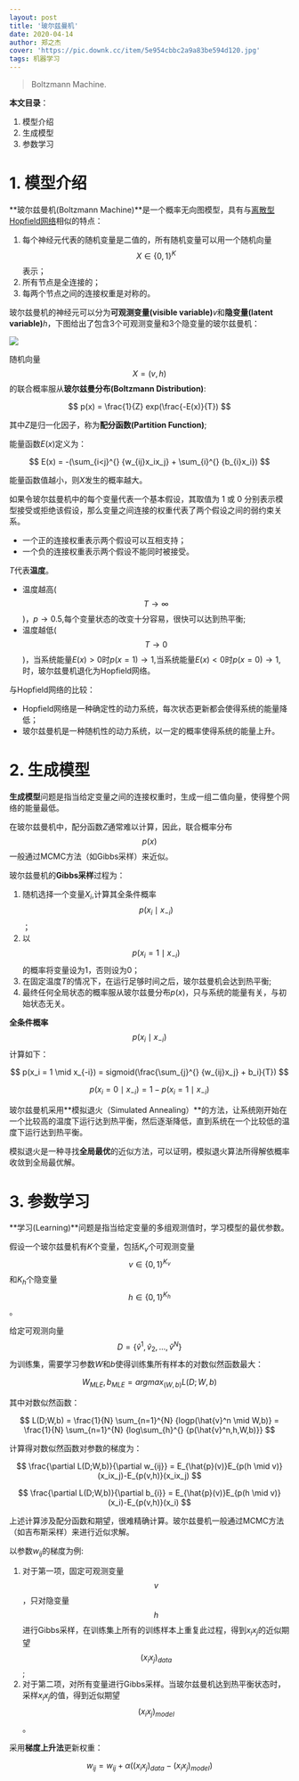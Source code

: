 ```yaml
---
layout: post
title: '玻尔兹曼机'
date: 2020-04-14
author: 郑之杰
cover: 'https://pic.downk.cc/item/5e954cbbc2a9a83be594d120.jpg'
tags: 机器学习
---
```


> Boltzmann Machine.

**本文目录**：
1. 模型介绍
2. 生成模型
3. 参数学习


# 1. 模型介绍
**玻尔兹曼机(Boltzmann Machine)**是一个概率无向图模型，具有与[离散型Hopfield网络](https://0809zheng.github.io/2020/04/13/hopfield-network.html)相似的特点：
1. 每个神经元代表的随机变量是二值的，所有随机变量可以用一个随机向量$$X \in \{0,1\}^K$$表示；
2. 所有节点是全连接的；
3. 每两个节点之间的连接权重是对称的。

玻尔兹曼机的神经元可以分为**可观测变量(visible variable)**$v$和**隐变量(latent variable)**$h$，下图给出了包含3个可观测变量和3个隐变量的玻尔兹曼机：

![](https://pic.downk.cc/item/5e952a3dc2a9a83be57fae50.jpg)

随机向量$$X = (v,h)$$的联合概率服从**玻尔兹曼分布(Boltzmann Distribution)**:

$$ p(x) = \frac{1}{Z} exp(\frac{-E(x)}{T}) $$

其中$Z$是归一化因子，称为**配分函数(Partition Function)**;

能量函数$E(x)$定义为：

$$ E(x) = -(\sum_{i<j}^{} {w_{ij}x_ix_j} + \sum_{i}^{} {b_{i}x_i}) $$

能量函数值越小，则$X$发生的概率越大。

如果令玻尔兹曼机中的每个变量代表一个基本假设，其取值为 1 或 0 分别表示模型接受或拒绝该假设，那么变量之间连接的权重代表了两个假设之间的弱约束关系。
- 一个正的连接权重表示两个假设可以互相支持；
- 一个负的连接权重表示两个假设不能同时被接受。

$T$代表**温度**。
- 温度越高($$T → ∞$$)，$p → 0.5$,每个变量状态的改变十分容易，很快可以达到热平衡;
- 温度越低($$T → 0$$)，当系统能量$E(x)>0$时$p(x=1) → 1$,当系统能量$E(x)<0$时$p(x=0) → 1$,时，玻尔兹曼机退化为Hopfield网络。

与Hopfield网络的比较：
- Hopfield网络是一种确定性的动力系统，每次状态更新都会使得系统的能量降低；
- 玻尔兹曼机是一种随机性的动力系统，以一定的概率使得系统的能量上升。

# 2. 生成模型
**生成模型**问题是指当给定变量之间的连接权重时，生成一组二值向量，使得整个网络的能量最低。

在玻尔兹曼机中，配分函数$Z$通常难以计算，因此，联合概率分布$$p(x)$$一般通过MCMC方法（如Gibbs采样）来近似。

玻尔兹曼机的**Gibbs采样**过程为：
1. 随机选择一个变量$X_i$,计算其全条件概率$$p(x_i \mid x_{-i})$$；
2. 以$$p(x_i = 1 \mid x_{-i})$$的概率将变量设为1，否则设为0；
3. 在固定温度$T$的情况下，在运行足够时间之后，玻尔兹曼机会达到热平衡;
4. 最终任何全局状态的概率服从玻尔兹曼分布$p(x)$，只与系统的能量有关，与初始状态无关。

**全条件概率**$$p(x_i \mid x_{-i})$$计算如下：

$$ p(x_i = 1 \mid x_{-i}) = sigmoid(\frac{\sum_{j}^{} {w_{ij}x_j} + b_i}{T}) $$

$$ p(x_i = 0 \mid x_{-i}) = 1 - p(x_i = 1 \mid x_{-i}) $$

玻尔兹曼机采用**模拟退火（Simulated Annealing）**的方法，让系统刚开始在一个比较高的温度下运行达到热平衡，然后逐渐降低，直到系统在一个比较低的温度下运行达到热平衡。

模拟退火是一种寻找**全局最优**的近似方法，可以证明，模拟退火算法所得解依概率收敛到全局最优解。

# 3. 参数学习
**学习(Learning)**问题是指当给定变量的多组观测值时，学习模型的最优参数。

假设一个玻尔兹曼机有$K$个变量，包括$K_v$个可观测变量$$v \in \{0,1\}^{K_v}$$和$K_h$个隐变量$$h \in \{0,1\}^{K_h}$$。

给定可观测向量$$D = \{\hat{v}^1,\hat{v}_2,...,\hat{v}^N\}$$为训练集，需要学习参数$W$和$b$使得训练集所有样本的对数似然函数最大：

$$ W_{MLE},b_{MLE} = argmax_{(W,b)} L(D;W,b) $$

其中对数似然函数：

$$ L(D;W,b) = \frac{1}{N} \sum_{n=1}^{N} {logp(\hat{v}^n \mid W,b)} = \frac{1}{N} \sum_{n=1}^{N} {log\sum_{h}^{} {p(\hat{v}^n,h,W,b)}} $$

计算得对数似然函数对参数的梯度为：

$$ \frac{\partial L(D;W,b)}{\partial w_{ij}} = E_{\hat{p}(v)}E_{p(h \mid v)}(x_ix_j)-E_{p(v,h)}(x_ix_j) $$

$$ \frac{\partial L(D;W,b)}{\partial b_{i}} = E_{\hat{p}(v)}E_{p(h \mid v)}(x_i)-E_{p(v,h)}(x_i) $$

上述计算涉及配分函数和期望，很难精确计算。玻尔兹曼机一般通过MCMC方法（如吉布斯采样）来进行近似求解。

以参数$w_{ij}$的梯度为例:
1. 对于第一项，固定可观测变量$$v$$，只对隐变量$$h$$进行Gibbs采样，在训练集上所有的训练样本上重复此过程，得到$x_ix_j$的近似期望$$(x_ix_j)_{data}$$;
2. 对于第二项，对所有变量进行Gibbs采样。当玻尔兹曼机达到热平衡状态时，采样$x_ix_j$的值，得到近似期望$$(x_ix_j)_{model}$$。

采用**梯度上升法**更新权重：

$$ w_{ij} = w_{ij} + α((x_ix_j)_{data} - (x_ix_j)_{model}) $$

